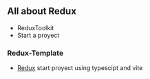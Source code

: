 ## All about Redux
- ReduxToolkit
- Start a proyect

### Redux-Template
- [Redux](https://github.com/reduxjs/redux-templates/tree/master/packages/rtk-app-structure-example) start proyect using typescipt and vite